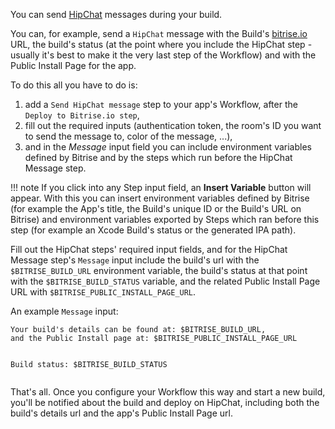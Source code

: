 <p>You can send <a href="https://www.hipchat.com/">HipChat</a> messages during your build.</p>
<p>You can, for example, send a <code>HipChat</code> message with the Build's <a href="https://www.bitrise.io">bitrise.io</a> URL,
the build's status (at the point where you include the HipChat step - usually it's best to
make it the very last step of the Workflow) and with the Public Install Page for the app.</p>
<p>To do this all you have to do is:</p>
<ol>
<li>add a <code>Send HipChat message</code> step to your app's Workflow, after the <code>Deploy to Bitrise.io step</code>,</li>
<li>fill out the required inputs (authentication token, the room's ID you want to send the message to,
color of the message, ...),</li>
<li>and in the <em>Message</em> input field you can include environment variables
defined by Bitrise and by the steps which run before the HipChat Message step.</li>
</ol>
<p>!!! note
If you click into any Step input field, an <strong>Insert Variable</strong> button will appear.
With this you can insert environment variables defined by Bitrise
(for example the App's title, the Build's unique ID or the Build's URL on Bitrise)
and environment variables exported by Steps which ran before this step
(for example an Xcode Build's status or the generated IPA path).</p>
<p>Fill out the HipChat steps' required input fields, and for the HipChat Message
step's <code>Message</code> input include the build's url with the <code>$BITRISE_BUILD_URL</code> environment variable,
the build's status at that point with the <code>$BITRISE_BUILD_STATUS</code> variable,
and the related Public Install Page URL with <code>$BITRISE_PUBLIC_INSTALL_PAGE_URL</code>.</p>
<p>An example <code>Message</code> input:</p>
<pre><code>Your build's details can be found at: $BITRISE_BUILD_URL,
and the Public Install page at: $BITRISE_PUBLIC_INSTALL_PAGE_URL

Build status: $BITRISE_BUILD_STATUS
</code></pre>
<p>That's all. Once you configure your Workflow this way and start a new build,
you'll be notified about the build and deploy on HipChat,
including both the build's details url and the app's Public Install Page url.</p>
